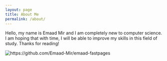 ```yaml
---
layout: page
title: About Me
permalink: /about/
---
```


Hello, my name is Emaad Mir and I am completely new to computer science. I am hoping that with time, I will be able to improve my skills in this field of study. Thanks for reading!

![]({{site.baseurl}}/images/emu.JPG "https://github.com/Emaad-Mir/emaad-fastpages")